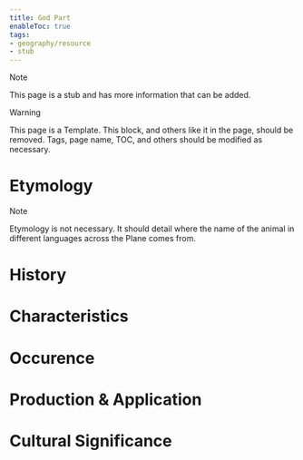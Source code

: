```yaml
---
title: God Part
enableToc: true
tags:
- geography/resource
- stub
---
```


> [!note]
> This page is a stub and has more information that can be added.


> [!warning]
> This page is a Template. This block, and others like it in the page, should be removed. Tags, page name, TOC, and others should be modified as necessary.


# Etymology

> [!note]
> Etymology is not necessary. It should detail where the name of the animal in different languages across the Plane comes from.


# History

# Characteristics

# Occurence

# Production & Application

# Cultural Significance